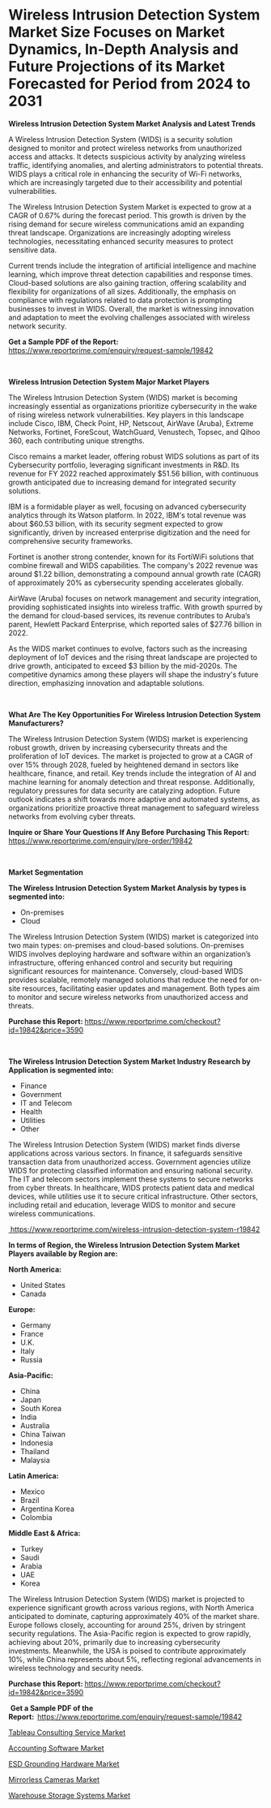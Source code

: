 <p><h1>Wireless Intrusion Detection System Market Size Focuses on Market Dynamics, In-Depth Analysis and Future Projections of its Market Forecasted for Period from 2024 to 2031</h1></p><p><strong>Wireless Intrusion Detection System Market Analysis and Latest Trends</strong></p>
<p><p>A Wireless Intrusion Detection System (WIDS) is a security solution designed to monitor and protect wireless networks from unauthorized access and attacks. It detects suspicious activity by analyzing wireless traffic, identifying anomalies, and alerting administrators to potential threats. WIDS plays a critical role in enhancing the security of Wi-Fi networks, which are increasingly targeted due to their accessibility and potential vulnerabilities.</p><p>The Wireless Intrusion Detection System Market is expected to grow at a CAGR of 0.67% during the forecast period. This growth is driven by the rising demand for secure wireless communications amid an expanding threat landscape. Organizations are increasingly adopting wireless technologies, necessitating enhanced security measures to protect sensitive data.</p><p>Current trends include the integration of artificial intelligence and machine learning, which improve threat detection capabilities and response times. Cloud-based solutions are also gaining traction, offering scalability and flexibility for organizations of all sizes. Additionally, the emphasis on compliance with regulations related to data protection is prompting businesses to invest in WIDS. Overall, the market is witnessing innovation and adaptation to meet the evolving challenges associated with wireless network security.</p></p>
<p><strong>Get a Sample PDF of the Report:&nbsp;</strong> <a href="https://www.reportprime.com/enquiry/request-sample/19842?utm_campaign=1835&utm_medium=2&utm_source=Github&utm_content=ia&utm_term=02122024&utm_id=wireless-intrusion-detection-system">https://www.reportprime.com/enquiry/request-sample/19842</a></p>
<p>&nbsp;</p>
<p><strong>Wireless Intrusion Detection System Major Market Players</strong></p>
<p><p>The Wireless Intrusion Detection System (WIDS) market is becoming increasingly essential as organizations prioritize cybersecurity in the wake of rising wireless network vulnerabilities. Key players in this landscape include Cisco, IBM, Check Point, HP, Netscout, AirWave (Aruba), Extreme Networks, Fortinet, ForeScout, WatchGuard, Venustech, Topsec, and Qihoo 360, each contributing unique strengths.</p><p>Cisco remains a market leader, offering robust WIDS solutions as part of its Cybersecurity portfolio, leveraging significant investments in R&D. Its revenue for FY 2022 reached approximately $51.56 billion, with continuous growth anticipated due to increasing demand for integrated security solutions. </p><p>IBM is a formidable player as well, focusing on advanced cybersecurity analytics through its Watson platform. In 2022, IBM's total revenue was about $60.53 billion, with its security segment expected to grow significantly, driven by increased enterprise digitization and the need for comprehensive security frameworks.</p><p>Fortinet is another strong contender, known for its FortiWiFi solutions that combine firewall and WIDS capabilities. The company's 2022 revenue was around $1.22 billion, demonstrating a compound annual growth rate (CAGR) of approximately 20% as cybersecurity spending accelerates globally.</p><p>AirWave (Aruba) focuses on network management and security integration, providing sophisticated insights into wireless traffic. With growth spurred by the demand for cloud-based services, its revenue contributes to Aruba’s parent, Hewlett Packard Enterprise, which reported sales of $27.76 billion in 2022.</p><p>As the WIDS market continues to evolve, factors such as the increasing deployment of IoT devices and the rising threat landscape are projected to drive growth, anticipated to exceed $3 billion by the mid-2020s. The competitive dynamics among these players will shape the industry's future direction, emphasizing innovation and adaptable solutions.</p></p>
<p>&nbsp;</p>
<p><strong>What Are The Key Opportunities For Wireless Intrusion Detection System Manufacturers?</strong></p>
<p><p>The Wireless Intrusion Detection System (WIDS) market is experiencing robust growth, driven by increasing cybersecurity threats and the proliferation of IoT devices. The market is projected to grow at a CAGR of over 15% through 2028, fueled by heightened demand in sectors like healthcare, finance, and retail. Key trends include the integration of AI and machine learning for anomaly detection and threat response. Additionally, regulatory pressures for data security are catalyzing adoption. Future outlook indicates a shift towards more adaptive and automated systems, as organizations prioritize proactive threat management to safeguard wireless networks from evolving cyber threats.</p></p>
<p><strong>Inquire or Share Your Questions If Any Before Purchasing This Report:</strong> <a href="https://www.reportprime.com/enquiry/pre-order/19842?utm_campaign=1835&utm_medium=2&utm_source=Github&utm_content=ia&utm_term=02122024&utm_id=wireless-intrusion-detection-system">https://www.reportprime.com/enquiry/pre-order/19842</a></p>
<p>&nbsp;</p>
<p><strong>Market Segmentation</strong></p>
<p><strong>The Wireless Intrusion Detection System Market Analysis by types is segmented into:</strong></p>
<p><ul><li>On-premises</li><li>Cloud</li></ul></p>
<p><p>The Wireless Intrusion Detection System (WIDS) market is categorized into two main types: on-premises and cloud-based solutions. On-premises WIDS involves deploying hardware and software within an organization’s infrastructure, offering enhanced control and security but requiring significant resources for maintenance. Conversely, cloud-based WIDS provides scalable, remotely managed solutions that reduce the need for on-site resources, facilitating easier updates and management. Both types aim to monitor and secure wireless networks from unauthorized access and threats.</p></p>
<p><strong>Purchase this Report:&nbsp;</strong><a href="https://www.reportprime.com/checkout?id=19842&price=3590&utm_campaign=1835&utm_medium=2&utm_source=Github&utm_content=ia&utm_term=02122024&utm_id=wireless-intrusion-detection-system">https://www.reportprime.com/checkout?id=19842&price=3590</a></p>
<p>&nbsp;</p>
<p><strong>The Wireless Intrusion Detection System Market Industry Research by Application is segmented into:</strong></p>
<p><ul><li>Finance</li><li>Government</li><li>IT and Telecom</li><li>Health</li><li>Utilities</li><li>Other</li></ul></p>
<p><p>The Wireless Intrusion Detection System (WIDS) market finds diverse applications across various sectors. In finance, it safeguards sensitive transaction data from unauthorized access. Government agencies utilize WIDS for protecting classified information and ensuring national security. The IT and telecom sectors implement these systems to secure networks from cyber threats. In healthcare, WIDS protects patient data and medical devices, while utilities use it to secure critical infrastructure. Other sectors, including retail and education, leverage WIDS to monitor and secure wireless communications.</p></p>
<p><a href="https://www.reportprime.com/wireless-intrusion-detection-system-r19842?utm_campaign=1835&utm_medium=2&utm_source=Github&utm_content=ia&utm_term=02122024&utm_id=wireless-intrusion-detection-system">&nbsp;https://www.reportprime.com/wireless-intrusion-detection-system-r19842</a></p>
<p><strong>In terms of Region, the Wireless Intrusion Detection System Market Players available by Region are:</strong></p>
<p>
    <p> <strong> North America: </strong>
        <ul>
            <li>United States</li>
            <li>Canada</li>
        </ul>
        </p> 
    <p> <strong> Europe: </strong>
        <ul>
            <li>Germany</li>
            <li>France</li>
            <li>U.K.</li>
            <li>Italy</li>
            <li>Russia</li>
        </ul>
        </p> 
    <p> <strong> Asia-Pacific: </strong>
        <ul>
            <li>China</li>
            <li>Japan</li>
            <li>South Korea</li>
            <li>India</li>
            <li>Australia</li>
            <li>China Taiwan</li>
            <li>Indonesia</li>
            <li>Thailand</li>
            <li>Malaysia</li>
        </ul>
        </p> 
    <p> <strong> Latin America: </strong>
        <ul>
            <li>Mexico</li>
            <li>Brazil</li>
            <li>Argentina Korea</li>
            <li>Colombia</li>
        </ul>
        </p> 
    <p> <strong> Middle East & Africa: </strong>
        <ul>
            <li>Turkey</li>
            <li>Saudi</li>
            <li>Arabia</li>
            <li>UAE</li>
            <li>Korea</li>
        </ul>
    </p>
    </p>
<p><p>The Wireless Intrusion Detection System (WIDS) market is projected to experience significant growth across various regions, with North America anticipated to dominate, capturing approximately 40% of the market share. Europe follows closely, accounting for around 25%, driven by stringent security regulations. The Asia-Pacific region is expected to grow rapidly, achieving about 20%, primarily due to increasing cybersecurity investments. Meanwhile, the USA is poised to contribute approximately 10%, while China represents about 5%, reflecting regional advancements in wireless technology and security needs.</p></p>
<p><strong>Purchase this Report: </strong><a href="https://www.reportprime.com/checkout?id=19842&price=3590&utm_campaign=1835&utm_medium=2&utm_source=Github&utm_content=ia&utm_term=02122024&utm_id=wireless-intrusion-detection-system">https://www.reportprime.com/checkout?id=19842&price=3590</a></p>
<p>&nbsp;<strong>Get a Sample PDF of the Report:&nbsp;&nbsp;</strong><a href="https://www.reportprime.com/enquiry/request-sample/19842?utm_campaign=1835&utm_medium=2&utm_source=Github&utm_content=ia&utm_term=02122024&utm_id=wireless-intrusion-detection-system">https://www.reportprime.com/enquiry/request-sample/19842</a></p>
<p><strong></strong></p>
<p><p><a href="https://www.linkedin.com/pulse/analyzing-historical-growth-trends-driversof-tableau-consulting-l2lvf?utm_campaign=1835&utm_medium=2&utm_source=Github&utm_content=ia&utm_term=02122024&utm_id=wireless-intrusion-detection-system">Tableau Consulting Service Market</a></p><p><a href="https://github.com/XavierTyler76/Market-Research-Report-List-1/blob/main/accounting-software-market.md?utm_campaign=1835&utm_medium=2&utm_source=Github&utm_content=ia&utm_term=02122024&utm_id=wireless-intrusion-detection-system">Accounting Software Market</a></p><p><a href="https://www.linkedin.com/pulse/esd-grounding-hardware-market-research-report-2024-2031-forecasted-uj6le?utm_campaign=1835&utm_medium=2&utm_source=Github&utm_content=ia&utm_term=02122024&utm_id=wireless-intrusion-detection-system">ESD Grounding Hardware Market</a></p><p><a href="https://issuu.com/reportprime-2/docs/mirrorless-cameras-market-size-2030.pptx?utm_campaign=1835&utm_medium=2&utm_source=Github&utm_content=ia&utm_term=02122024&utm_id=wireless-intrusion-detection-system">Mirrorless Cameras Market</a></p><p><a href="https://issuu.com/reportprime-2/docs/warehouse-storage-systems-market-size-2030.pptx?utm_campaign=1835&utm_medium=2&utm_source=Github&utm_content=ia&utm_term=02122024&utm_id=wireless-intrusion-detection-system">Warehouse Storage Systems Market</a></p></p>